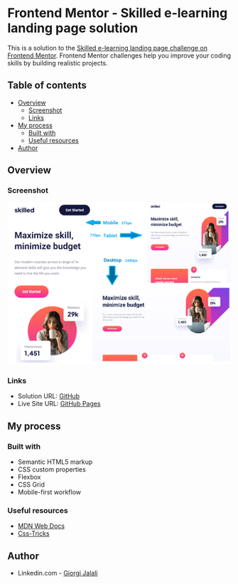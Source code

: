 # Frontend Mentor - Skilled e-learning landing page solution

This is a solution to the [Skilled e-learning landing page challenge on Frontend Mentor](https://www.frontendmentor.io/challenges/skilled-elearning-landing-page-S1ObDrZ8q). Frontend Mentor challenges help you improve your coding skills by building realistic projects.

## Table of contents

- [Overview](#overview)
  - [Screenshot](#screenshot)
  - [Links](#links)
- [My process](#my-process)
  - [Built with](#built-with)
  - [Useful resources](#useful-resources)
- [Author](#author)

## Overview

### Screenshot

![Skilled ELearning Landing Page](./skilled-elearning-landing-page.bmp)

### Links

- Solution URL: [GitHub](https://github.com/Giorgi-Jalali/Skilled-elearning-landing-page)
- Live Site URL: [GitHub Pages](https://Giorgi-Jalali.github.io/skilled-elearning-landing-page)

## My process

### Built with

- Semantic HTML5 markup
- CSS custom properties
- Flexbox
- CSS Grid
- Mobile-first workflow

### Useful resources

- [MDN Web Docs](https://developer.mozilla.org/en-US/)
- [Css-Tricks](https://css-tricks.com/)

## Author

- Linkedin.com - [Giorgi Jalali](https://www.linkedin.com/in/giorgi-jalali-0336b8225/)
